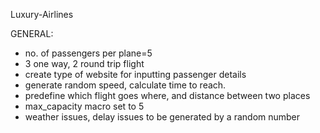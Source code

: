 Luxury-Airlines

GENERAL:
- no. of passengers per plane=5
- 3 one way, 2 round trip flight
- create type of website for inputting
  passenger details
- generate random speed, calculate time to reach.
- predefine which flight goes where, and
  distance between two places
- max_capacity macro set to 5
- weather issues, delay issues to be generated by a random number
